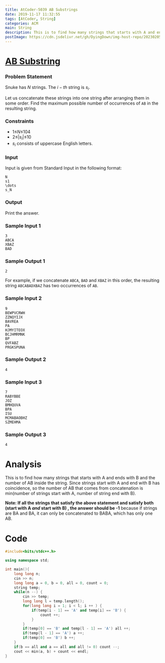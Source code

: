 ```yaml
---
title: AtCoder-5039 AB Substrings
date: 2019-11-17 11:32:55
tags: [AtCoder, String]
categories: ACM
main: String
description: This is to find how many strings that starts with A and ends with B and the number of AB inside the string.
postImage: https://cdn.jsdelivr.net/gh/DyingDown/img-host-repo/202302051746526.png
---
```


# [AB Substring](https://diverta2019.contest.atcoder.jp/tasks/diverta2019_c?lang=en)

### Problem Statement

Snuke has $N$ strings. The $i-th$ string is $s_i$.

Let us concatenate these strings into one string after arranging them in some order. Find the maximum possible number of occurrences of `AB` in the resulting string.

<!--more-->

### Constraints

- 1≤$N$≤104
- 2≤|$s_i$|≤10
- $s_i$ consists of uppercase English letters.

### Input

Input is given from Standard Input in the following format:

```
N
s1
\dots
s_N
```

### Output

Print the answer.

### Sample Input 1

```
3
ABCA
XBAZ
BAD
```

### Sample Output 1

```
2
```

For example, if we concatenate `ABCA`, `BAD` and `XBAZ` in this order, the resulting string `ABCABADXBAZ` has two occurrences of `AB`.

### Sample Input 2

```
9
BEWPVCRWH
ZZNQYIJX
BAVREA
PA
HJMYITEOX
BCJHMRMNK
BP
QVFABZ
PRGKSPUNA
```

### Sample Output 2

```
4
```

### Sample Input 3

```
7
RABYBBE
JOZ
BMHQUVA
BPA
ISU
MCMABAOBHZ
SZMEHMA
```

### Sample Output 3

```
4
```

# Analysis

This is to find how many strings that starts with A and ends with B and the number of AB inside the string. Since strings start with A and end with B has coincidence, so the number of AB that comes from concatenation is min(number of strings start with A, number of string end with B). 

**Note: If all the strings that satisfy the above statement and satisfy both (start with A *and* start with B) , the answer should be -1** because if strings are BA and BA, it can only be concatenated to BABA, which has only one AB.

# Code

```c++
#include<bits/stdc++.h>

using namespace std;

int main(){
	long long n;
	cin >> n;
	long long a = 0, b = 0, all = 0, count = 0;
	string temp;
	while(n --) {
		cin >> temp;
		long long l = temp.length();
		for(long long i = 1; i < l; i ++ ) {
			if(temp[i - 1] == 'A' and temp[i] == 'B') {
				count ++; 
			}
		}
		if(temp[0] == 'B' and temp[l - 1] == 'A') all ++;
		if(temp[l - 1] == 'A') a ++;
		if(temp[0] == 'B') b ++;
	}
	if(b == all and a == all and all != 0) count --;
	cout << min(a, b) + count << endl;
}
```